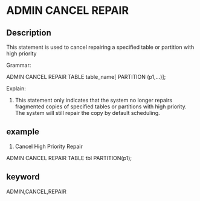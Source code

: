 # ADMIN CANCEL REPAIR
## Description

This statement is used to cancel repairing a specified table or partition with high priority

Grammar:

ADMIN CANCEL REPAIR TABLE table_name[ PARTITION (p1,...)];

Explain:

1. This statement only indicates that the system no longer repairs fragmented copies of specified tables or partitions with high priority. The system will still repair the copy by default scheduling.

## example

1. Cancel High Priority Repair

ADMIN CANCEL REPAIR TABLE tbl PARTITION(p1);

## keyword
ADMIN,CANCEL,REPAIR
